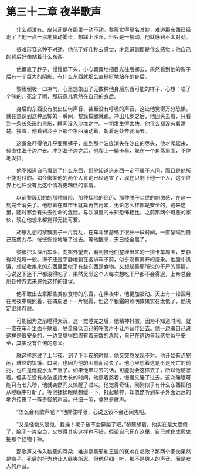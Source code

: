 # 第三十二章 夜半歌声


　　什么都没有。皮带还是在那里一动不动。黎簇觉得莫名其妙，难道那东西已经走了？他一点一点地挪动脚步，想踩上沙丘，但只是一挪动，他就感到不太对劲。

　　很难形容这种不对劲，他花了好几秒去感觉，才意识到那是什么感觉：他自己的背后好像站着什么东西。

　　他僵直了脖子，慢慢低下头，小心翼翼地把目光往后挪去，果然看到他的影子后有一个巨大的阴影，有什么东西就那么直挺挺地站在他身后。

　　黎簇倒吸一口凉气，心里想象出了无数种他身后东西可能的样子，心想：喵了个咪的，死定了啊，那玩意儿竟然在自己的身后。

　　身后的东西没有发出任何声音，甚至没有呼吸的声音，这让他觉得万分恐惧。就在意识到这种恐怖的一瞬间，黎簇拔腿就跑。冲出几步之后，他回头去看，只看到一条长条形的黑影，瞬间没入沙堆之中。一切发生得太快，他什么都没有看清楚。接着，他看到沙子下那个东西涌动着，朝着远处奔驰而去。

　　这景象吓得他几乎要尿裤子，直到那个波痕消失在沙丘的尽头，他才爬起来，径直往海子边冲去。冲到海子边之后，他爬上一辆卡车，躲在一个角落里面，不停地发抖。

　　他不知道自己看到了什么东西，但他知道这东西一定不属于人间，而且是他所不能对付的。如今绑架他的两个人肯定已经遇害了，现在只剩下他一个人，这个世界上也许没有比这个情况更糟糕的事情。

　　以前黎簇幻想的那种冒险、那种探险的经历、那种脱于尘世的刺激感，在这一刻完全消失了。他想着在城市里就算再苦再累，无论怎么样都是安全的，跑来这里，随时都会有失去性命的危险。与沙漠里的未知恐怖相比，之前那两个可恶的家伙，现在他想来都觉得无比可爱。

　　胡思乱想的黎簇脑子一片混乱，在车斗里瑟缩了很长一段时间，一直瑟缩到自己筋疲力尽，恍恍惚惚地睡了过去。等他醒来，天已经全黑了。

　　黎簇把头探出车斗，向窗外望去，看到被他们整理出来的一排卡车周围，安静得如鬼域一般。海子还是平静地躺在这排车子前，似乎没有离开的迹象。他腹中饥饿，想起收集来的东西里面似乎有些东西是食物。又想起吴邪所说的干尸的事情，心说这下连干尸都没得吃了，果然吴邪这个人每次想吃干尸都不会得逞，上帝总会用各种方式来避免这样的错误。

　　他不敢出去拿那些类似食物的东西，在黑夜中，他更加被动。天上有一轮圆月在黑夜中映照着，在四周洒下一片银霜，但这个银霜的照明效果实在太低了，他决定继续忍耐。

　　可能因为之前睡得太沉，这一觉睡完之后，他精神抖擞。因为不知道时间，就一直在车斗里面平躺着，尽量降低自己的呼吸声不让声音传出去。他一边骗自己说这样是很安全的，一边又觉得四周有着无数的危险，自己在这边自我感觉似乎安全，其实没有任何的意义。

　　就这样熬过了上半夜，到了下半夜的时候，他又突然发现不对。他开始有点犯闲，难熬的饥饿、口渴，也因为他的困意而消失了。他心里想着这是不是死亡的前兆，也许是他脱水太严重了。如果他晕过去的话，可能就会这样去了，所以他硬忍着。但实在没有办法坚持太长的时间，他熬着熬着，慢慢又睡了过去。这次睡眠可能只有七八秒，他就突然间又惊醒了过来。他觉得奇怪，刚刚似乎有什么东西把他从睡眠中打断了。等他揉揉眼睛想缓一下，打起精神，却忽然听到车子外面远远的地方传来了一阵奇怪的声音。仔细一听，竟然是歌声。

　　”怎么会有歌声呢？”他屏住呼吸，心说这该不会还闹鬼吧。

　　”又是怪物又是鬼，我操！老子该不会穿越了吧。”黎簇想着。他实在是太疲倦了，脑子一片空白，又觉得其实这样也不错，假设自己死在这里，自己就化成厉鬼把那个怪物干掉。

　　那歌声又传入黎簇的耳朵，难道是吴邪和王盟的冤魂在唱歌？那两个家伙果然是疯子，死后的行为也让人匪夷所思。但他仔细一听，那不是男人的声音，而是女人的声音。

